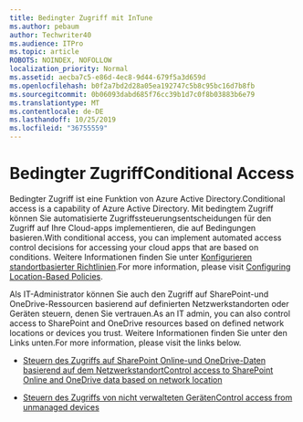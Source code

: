 ```yaml
---
title: Bedingter Zugriff mit InTune
ms.author: pebaum
author: Techwriter40
ms.audience: ITPro
ms.topic: article
ROBOTS: NOINDEX, NOFOLLOW
localization_priority: Normal
ms.assetid: aecba7c5-e86d-4ec8-9d44-679f5a3d659d
ms.openlocfilehash: b0f2a7bd2d28a05ea192747c5b8c95bc16d7b8fb
ms.sourcegitcommit: 0b06093dabd685f76cc39b1d7c0f8b03883b6e79
ms.translationtype: MT
ms.contentlocale: de-DE
ms.lasthandoff: 10/25/2019
ms.locfileid: "36755559"
---
```

# <a name="conditional-access"></a><span data-ttu-id="46260-102">Bedingter Zugriff</span><span class="sxs-lookup"><span data-stu-id="46260-102">Conditional Access</span></span>

<span data-ttu-id="46260-103">Bedingter Zugriff ist eine Funktion von Azure Active Directory.</span><span class="sxs-lookup"><span data-stu-id="46260-103">Conditional access is a capability of Azure Active Directory.</span></span> <span data-ttu-id="46260-104">Mit bedingtem Zugriff können Sie automatisierte Zugriffssteuerungsentscheidungen für den Zugriff auf Ihre Cloud-apps implementieren, die auf Bedingungen basieren.</span><span class="sxs-lookup"><span data-stu-id="46260-104">With conditional access, you can implement automated access control decisions for accessing your cloud apps that are based on conditions.</span></span> <span data-ttu-id="46260-105">Weitere Informationen finden Sie unter [Konfigurieren standortbasierter Richtlinien](https://docs.microsoft.com/azure/active-directory/conditional-access/overview).</span><span class="sxs-lookup"><span data-stu-id="46260-105">For more information, please visit [Configuring Location-Based Policies](https://docs.microsoft.com/azure/active-directory/conditional-access/overview).</span></span>

<span data-ttu-id="46260-106">Als IT-Administrator können Sie auch den Zugriff auf SharePoint-und OneDrive-Ressourcen basierend auf definierten Netzwerkstandorten oder Geräten steuern, denen Sie vertrauen.</span><span class="sxs-lookup"><span data-stu-id="46260-106">As an IT admin, you can also control access to SharePoint and OneDrive resources based on defined network locations or devices you trust.</span></span> <span data-ttu-id="46260-107">Weitere Informationen finden Sie unter den Links unten.</span><span class="sxs-lookup"><span data-stu-id="46260-107">For more information, please visit the links below.</span></span>

- [<span data-ttu-id="46260-108">Steuern des Zugriffs auf SharePoint Online-und OneDrive-Daten basierend auf dem Netzwerkstandort</span><span class="sxs-lookup"><span data-stu-id="46260-108">Control access to SharePoint Online and OneDrive data based on network location</span></span>](https://docs.microsoft.com/sharepoint/control-access-based-on-network-location)

- [<span data-ttu-id="46260-109">Steuern des Zugriffs von nicht verwalteten Geräten</span><span class="sxs-lookup"><span data-stu-id="46260-109">Control access from unmanaged devices</span></span>](https://docs.microsoft.com/sharepoint/control-access-from-unmanaged-devices)

